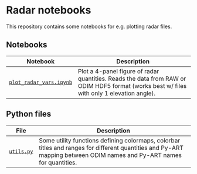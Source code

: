 # Radar notebooks

This repository contains some notebooks for e.g. plotting radar files. 

## Notebooks

| Notebook | Description | 
| -------- | ----------- |
| [`plot_radar_vars.ipynb`](plot_radar_vars.ipynb) | Plot a 4-panel figure of radar quantities. Reads the data from RAW or ODIM HDF5 format (works best w/ files with only 1 elevation angle). | 

## Python files

| File | Description | 
| -------- | ----------- |
| [`utils.py`](utils.py) | Some utility functions defining colormaps, colorbar titles and ranges for different quantities and Py-ART mapping between ODIM names and Py-ART names for quantities. | 
